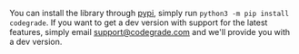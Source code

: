 You can install the library through [pypi](https://pypi.org/), simply run
`python3 -m pip install codegrade`. If you want to get a dev version with support
for the latest features, simply email [support@codegrade.com](mailto:support@codegrade.com)
and we'll provide you with a dev version.